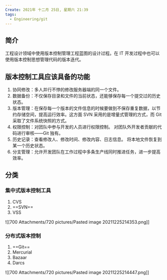 ```yaml
---
Create: 2021年 十二月 25日, 星期六 21:39
tags: 
  - Engineering/git
---
```


## 简介
工程设计领域中使用版本控制管理工程蓝图的设计过程。在 IT 开发过程中也可以 使用版本控制思想管理代码的版本迭代。

## 版本控制工具应该具备的功能

1. 协同修改：多人并行不悖的修改服务器端的同一个文件。 
2. 数据备份：不仅保存目录和文件的当前状态，还能够保存每一个提交过的历史状态。 
3. 版本管理：在保存每一个版本的文件信息的时候要做到不保存重复数据，以节约存储空间，提高运行效率。这方面 SVN 采用的是增量式管理的方式，而 Git 采取了文件系统快照的方式。
4. 权限控制：对团队中参与开发的人员进行权限控制。 对团队外开发者贡献的代码进行审核——Git 独有。 
5. 历史记录：查看修改人、修改时间、修改内容、日志信息。 将本地文件恢复到某一个历史状态。 
6. 分支管理：允许开发团队在工作过程中多条生产线同时推进任务，进一步提高效率。



## 分类
### 集中式版本控制工具
1. CVS
2. ==SVN==
3. VSS


![[700 Attachments/720 pictures/Pasted image 20211225214353.png]]


### 分布式版本控制
1. ==Git==
2. Mercurial
3. Bazaar
4. Darcs


![[700 Attachments/720 pictures/Pasted image 20211225214447.png]]